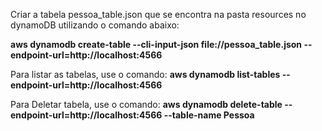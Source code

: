 Criar a tabela pessoa_table.json que se encontra na pasta resources no dynamoDB utilizando 
o comando abaixo:

**aws dynamodb create-table --cli-input-json file://pessoa_table.json --endpoint-url=http://localhost:4566**

Para listar as tabelas, use o comando: 
**aws dynamodb list-tables --endpoint-url=http://localhost:4566**

Para Deletar tabela, use o comando: **aws dynamodb delete-table --endpoint-url=http://localhost:4566 --table-name Pessoa**